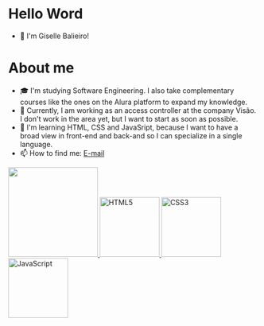 # Hello Word 
- 👋 I'm Giselle Balieiro! 

# About me 
- 🎓 I'm studying Software Engineering. I also take complementary courses like the ones on the Alura platform to expand my knowledge.
- 💼 Currently, I am working as an access controller at the company Visão. I don't work in the area yet, but I want to start as soon as possible.
- 🌱 I'm learning HTML, CSS and JavaSript, because I want to have a broad view in front-end and back-and so I can specialize in a single language.
- 📫 How to find me: <a href="mailto:gisellefbalieiro">E-mail</a>

<table>
  <a href="https://github.com/GiselleBalieiro">
  <img height="180em" src="https://github-readme-stats.vercel.app/api/top-langs/?username=GiselleBalieiro&layout=compact&langs_count=6&theme=tokyonight"/> 
  <img src="https://img.icons8.com/color/2x/html-5.png" width="120" alt="HTML5"> 
  <img src="https://img.icons8.com/color/2x/css3.png" width="120" alt="CSS3"> 
  <img src="https://img.icons8.com/nolan/2x/javascript.png" width="120" alt="JavaScript">
</table>
